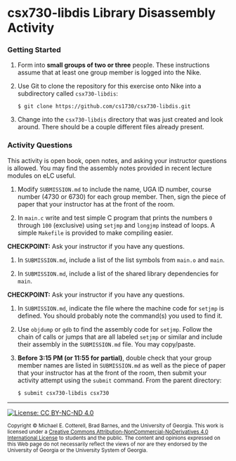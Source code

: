 # csx730-libdis Library Disassembly Activity

### Getting Started

1. Form into **small groups of two or three** people. These instructions assume that at least one group 
   member is logged into the Nike. 

1. Use Git to clone the repository for this exercise onto Nike into a subdirectory called `csx730-libdis`:

   ```
   $ git clone https://github.com/cs1730/csx730-libdis.git
   ```

1. Change into the `csx730-libdis` directory that was just created and look around. There should be a
   couple different files already present.
   
### Activity Questions

This activity is open book, open notes, and asking your instructor questions is allowed. You may
find the assembly notes provided in recent lecture modules on eLC useful. 

1. Modify `SUBMISSION.md` to include the name, UGA ID number, course number (4730 or 6730) 
   for each group member. Then, sign the piece of paper that your instructor has at the front 
   of the room.
   
1. In `main.c` write and test simple C program that prints the numbers `0` through `100` (exclusive)
   using `setjmp` and `longjmp` instead of loops. A simple `Makefile` is provided to make compiling
   easier.
   
**CHECKPOINT:** Ask your instructor if you have any questions.

1. In `SUBMISSION.md`, include a list of the list symbols from `main.o` and `main`.

1. In `SUBMISSION.md`, include a list of the shared library dependencies for `main`.

**CHECKPOINT:** Ask your instructor if you have any questions.

1. In `SUBMISSION.md`, indicate the file where the machine code for `setjmp` is defined.
   You should probably note the command(s) you used to find it.
   
1. Use `objdump` or `gdb` to find the assembly code for `setjmp`. Follow the chain of
   calls or jumps that are all labeled `setjmp` or similar and include their assembly in the
   `SUBMISSION.md` file. You may copy/paste.

1. **Before 3:15 PM (or 11:55 for partial)**, double check that your group member names are listed in 
   `SUBMISSION.md` as well as the piece of paper that your instructor has at the front of the room, then
   submit your activity attempt using the `submit` command. From the parent directory:
   
   ```
   $ submit csx730-libdis csx730
   ```

<hr/>

[![License: CC BY-NC-ND 4.0](https://img.shields.io/badge/License-CC%20BY--NC--ND%204.0-lightgrey.svg)](http://creativecommons.org/licenses/by-nc-nd/4.0/)

<small>
Copyright &copy; Michael E. Cotterell, Brad Barnes, and the University of Georgia.
This work is licensed under a <a rel="license" href="http://creativecommons.org/licenses/by-nc-nd/4.0/">Creative Commons Attribution-NonCommercial-NoDerivatives 4.0 International License</a> to students and the public.
The content and opinions expressed on this Web page do not necessarily reflect the views of nor are they endorsed by the University of Georgia or the University System of Georgia.
</small>
